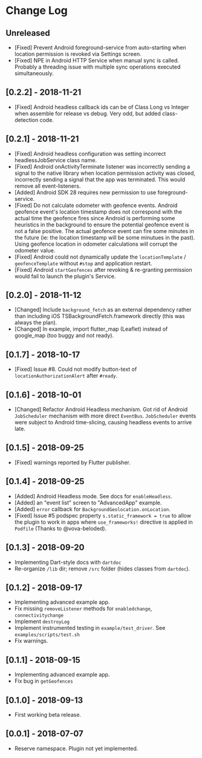 # Change Log

## Unreleased
- [Fixed] Prevent Android foreground-service from auto-starting when location permission is revoked via Settings screen.
- [Fixed] NPE in Android HTTP Service when manual sync is called.  Probably a threading issue with multiple sync operations executed simultaneously.

## [0.2.2] - 2018-11-21
- [Fixed] Android headless callback ids can be of Class Long vs Integer when assemble for release vs debug.  Very odd, but added class-detection code.

## [0.2.1] - 2018-11-21
- [Fixed] Android headless configuration was setting incorrect headlessJobService class name.
- [Fixed] Android onActivityTerminate listener was incorrectly sending a signal to the native library when location permission activity was closed, incorrectly sending a signal that the app was terminated.  This would remove all event-listeners.
- [Added] Android SDK 28 requires new permission to use foreground-service.
- [Fixed] Do not calculate odometer with geofence events.  Android geofence event's location timestamp does not correspond with the actual time the geofence fires since Android is performing some heuristics in the background to ensure the potential geofence event is not a false positive.  The actual geofence event can fire some minutes in the future (ie: the location timestamp will be some minutues in the past).  Using geofence location in odometer calculations will corrupt the odometer value.
- [Fixed] Android could not dynamically update the `locationTemplate` / `geofenceTemplate` without `#stop` and application restart.
- [Fixed] Android `startGeofences` after revoking & re-granting permission would fail to launch the plugin's Service.

## [0.2.0] - 2018-11-12
- [Changed] Include `background_fetch` as an external dependency rather than including iOS TSBackgroundFetch.framework directly (this was always the plan).
- [Changed] In example, import flutter_map (Leaflet) instead of google_map (too buggy and not ready).

## [0.1.7] - 2018-10-17
- [Fixed] Issue #8.  Could not modify button-text of `locationAuthorizationAlert` after `#ready`.

## [0.1.6] - 2018-10-01
- [Changed] Refactor Android Headless mechanism.  Got rid of Android `JobScheduler` mechanism with more direct `EventBus`.  `JobScheduler` events were subject to Android time-slicing, causing headless events to arrive late.

## [0.1.5] - 2018-09-25
- [Fixed] warnings reported by Flutter publisher.

## [0.1.4] - 2018-09-25
- [Added] Android Headless mode.  See docs for `enableHeadless`.
- [Added] an "event list" screen to "AdvancedApp" example.
- [Added] `error` callback for `BackgroundGeolocation.onLocation`.
- [Fixed] Issue #5 podspec property `s.static_framework = true` to allow the plugin to work in apps where `use_frameworks!` directive is applied in `Podfile` (Thanks to @vova-beloded).

## [0.1.3] - 2018-09-20
- Implementing Dart-style docs with `dartdoc`
- Re-organize `/lib` dir; remove `/src` folder (hides classes from `dartdoc`).

## [0.1.2] - 2018-09-17
- Implementing advanced example app.
- Fix missing `removeListener` methods for `enabledchange`, `connectivitychange`
- Implement `destroyLog`
- Implement instrumented testing in `example/test_driver`.  See `examples/scripts/test.sh`
- Fix warnings.

## [0.1.1] - 2018-09-15
- Implementing advanced example app.
- Fix bug in `getGeofences`

## [0.1.0] - 2018-09-13
- First working beta release.

## [0.0.1] - 2018-07-07
- Reserve namespace.  Plugin not yet implemented.

